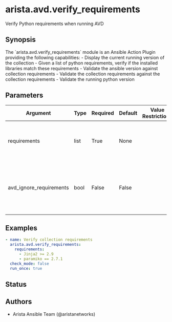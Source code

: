 # arista.avd.verify_requirements

Verify Python requirements when running AVD

## Synopsis

The \`arista\.avd\.verify\_requirements\` module is an Ansible Action Plugin providing the following capabilities\:
\- Display the current running version of the collection
\- Given a list of python requirements\, verify if the installed libraries match these requirements
\- Validate the ansible version against collection requirements
\- Validate the collection requirements against the collection requirements
\- Validate the running python version

## Parameters

| Argument | Type | Required | Default | Value Restrictions | Description |
| -------- | ---- | -------- | ------- | ------------------ | ----------- |
| requirements | list | True | None |  | List of strings of python requirements with pip file syntax\. |
| avd_ignore_requirements | bool | False | False |  | Boolean\, if set to True\, the play does not stop if any requirement error is detected\. |

## Examples

```yaml
- name: Verify collection requirements
  arista.avd.verify_requirements:
    requirements:
      - Jinja2 >= 2.9
      - paramiko == 2.7.1
  check_mode: false
  run_once: true
```

## Status

## Authors

- Arista Ansible Team (@aristanetworks)
